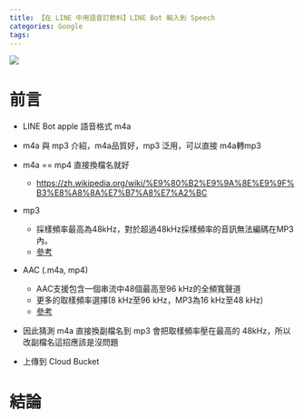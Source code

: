 ```yaml
---
title: 【在 LINE 中用語音訂飲料】LINE Bot 輸入到 Speech
categories: Google
tags:
---
```



![](https://nijialin.com/images/2022/)

# 前言

- LINE Bot apple 語音格式 m4a 
- m4a 與 mp3 介紹，m4a品質好，mp3 泛用，可以直接 m4a轉mp3
- m4a == mp4 直接換檔名就好
  - https://zh.wikipedia.org/wiki/%E9%80%B2%E9%9A%8E%E9%9F%B3%E8%A8%8A%E7%B7%A8%E7%A2%BC

- mp3 
  - 採樣頻率最高為48kHz，對於超過48kHz採樣頻率的音訊無法編碼在MP3內。
  - [參考](https://zh.wikipedia.org/wiki/MP3)
- AAC (.m4a, mp4)
  - AAC支援包含一個串流中48個最高至96 kHz的全頻寬聲道
  - 更多的取樣頻率選擇(8 kHz至96 kHz，MP3為16 kHz至48 kHz)
  - [參考](https://zh.wikipedia.org/wiki/%E9%80%B2%E9%9A%8E%E9%9F%B3%E8%A8%8A%E7%B7%A8%E7%A2%BC)
- 因此猜測 m4a 直接換副檔名到 mp3 會把取樣頻率壓在最高的 48kHz，所以改副檔名這招應該是沒問題
- 上傳到 Cloud Bucket

<!-- more -->


# 結論
